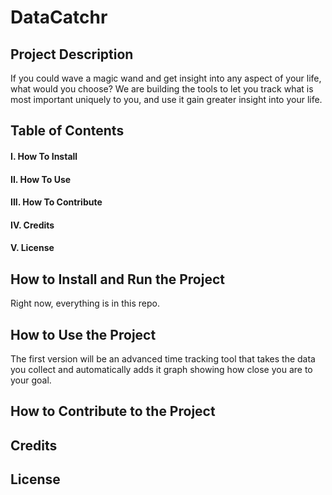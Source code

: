 # DataCatchr

## Project Description
If you could wave a magic wand and get insight into any aspect of your life, what would you choose? We are building the tools to let you track what is most important uniquely to you, and use it gain greater insight into your life.

## Table of Contents 
#### I. How To Install
#### II. How To Use
#### III. How To Contribute
#### IV. Credits
#### V. License

## How to Install and Run the Project
Right now, everything is in this repo.

## How to Use the Project
The first version will be an advanced time tracking tool that takes the data you collect and automatically adds it graph showing how close you are to your goal.

## How to Contribute to the Project

## Credits


## License


